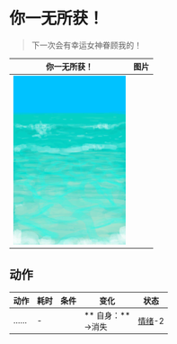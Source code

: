 # 你一无所获！  
> 下一次会有幸运女神眷顾我的！  
  
  你一无所获！  |   图片   
 ----  |  ----:   
   |  <img decoding="async" src="Sprite/Sea.png" href="a.md" style="max-width:300px;max-height:300px;">   
  
## 动作  
动作  |  耗时  |  条件  |  变化  |  状态  
----  |  ----  |  ----  |  ----  |  ----  
……<br>  |  -  |    |  ** 自身：**<br>→消失  |  [情绪](Morale.md)-2  


<script>document.title="你一无所获！ - 卡牌生存百科 Card Survival Wiki";</script>